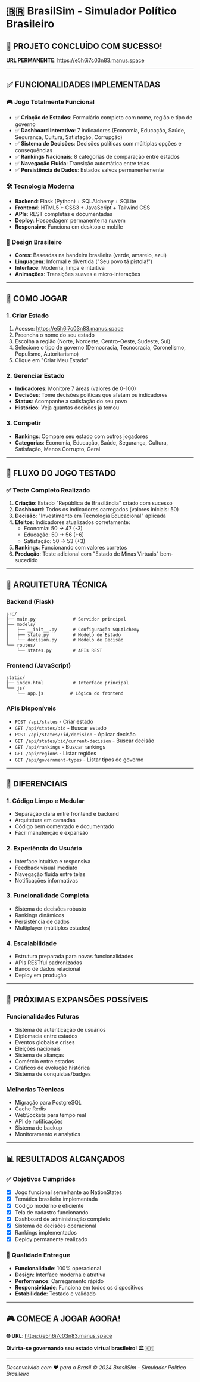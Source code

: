 # 🇧🇷 BrasilSim - Simulador Político Brasileiro

## 🎉 PROJETO CONCLUÍDO COM SUCESSO!

**URL PERMANENTE**: https://e5h6i7c03n83.manus.space

---

## ✅ FUNCIONALIDADES IMPLEMENTADAS

### 🎮 **Jogo Totalmente Funcional**
- ✅ **Criação de Estados**: Formulário completo com nome, região e tipo de governo
- ✅ **Dashboard Interativo**: 7 indicadores (Economia, Educação, Saúde, Segurança, Cultura, Satisfação, Corrupção)
- ✅ **Sistema de Decisões**: Decisões políticas com múltiplas opções e consequências
- ✅ **Rankings Nacionais**: 8 categorias de comparação entre estados
- ✅ **Navegação Fluida**: Transição automática entre telas
- ✅ **Persistência de Dados**: Estados salvos permanentemente

### 🛠 **Tecnologia Moderna**
- **Backend**: Flask (Python) + SQLAlchemy + SQLite
- **Frontend**: HTML5 + CSS3 + JavaScript + Tailwind CSS
- **APIs**: REST completas e documentadas
- **Deploy**: Hospedagem permanente na nuvem
- **Responsivo**: Funciona em desktop e mobile

### 🎨 **Design Brasileiro**
- **Cores**: Baseadas na bandeira brasileira (verde, amarelo, azul)
- **Linguagem**: Informal e divertida ("Seu povo tá pistola!")
- **Interface**: Moderna, limpa e intuitiva
- **Animações**: Transições suaves e micro-interações

---

## 🚀 COMO JOGAR

### 1. **Criar Estado**
1. Acesse: https://e5h6i7c03n83.manus.space
2. Preencha o nome do seu estado
3. Escolha a região (Norte, Nordeste, Centro-Oeste, Sudeste, Sul)
4. Selecione o tipo de governo (Democracia, Tecnocracia, Coronelismo, Populismo, Autoritarismo)
5. Clique em "Criar Meu Estado"

### 2. **Gerenciar Estado**
- **Indicadores**: Monitore 7 áreas (valores de 0-100)
- **Decisões**: Tome decisões políticas que afetam os indicadores
- **Status**: Acompanhe a satisfação do seu povo
- **Histórico**: Veja quantas decisões já tomou

### 3. **Competir**
- **Rankings**: Compare seu estado com outros jogadores
- **Categorias**: Economia, Educação, Saúde, Segurança, Cultura, Satisfação, Menos Corrupto, Geral

---

## 🎯 FLUXO DO JOGO TESTADO

### ✅ **Teste Completo Realizado**
1. **Criação**: Estado "República de Brasilândia" criado com sucesso
2. **Dashboard**: Todos os indicadores carregados (valores iniciais: 50)
3. **Decisão**: "Investimento em Tecnologia Educacional" aplicada
4. **Efeitos**: Indicadores atualizados corretamente:
   - Economia: 50 → 47 (-3)
   - Educação: 50 → 56 (+6)
   - Satisfação: 50 → 53 (+3)
5. **Rankings**: Funcionando com valores corretos
6. **Produção**: Teste adicional com "Estado de Minas Virtuais" bem-sucedido

---

## 🔧 ARQUITETURA TÉCNICA

### **Backend (Flask)**
```
src/
├── main.py              # Servidor principal
├── models/
│   ├── __init__.py      # Configuração SQLAlchemy
│   ├── state.py         # Modelo de Estado
│   └── decision.py      # Modelo de Decisão
└── routes/
    └── states.py        # APIs REST
```

### **Frontend (JavaScript)**
```
static/
├── index.html           # Interface principal
└── js/
    └── app.js          # Lógica do frontend
```

### **APIs Disponíveis**
- `POST /api/states` - Criar estado
- `GET /api/states/:id` - Buscar estado
- `POST /api/states/:id/decision` - Aplicar decisão
- `GET /api/states/:id/current-decision` - Buscar decisão
- `GET /api/rankings` - Buscar rankings
- `GET /api/regions` - Listar regiões
- `GET /api/government-types` - Listar tipos de governo

---

## 🌟 DIFERENCIAIS

### **1. Código Limpo e Modular**
- Separação clara entre frontend e backend
- Arquitetura em camadas
- Código bem comentado e documentado
- Fácil manutenção e expansão

### **2. Experiência do Usuário**
- Interface intuitiva e responsiva
- Feedback visual imediato
- Navegação fluida entre telas
- Notificações informativas

### **3. Funcionalidade Completa**
- Sistema de decisões robusto
- Rankings dinâmicos
- Persistência de dados
- Multiplayer (múltiplos estados)

### **4. Escalabilidade**
- Estrutura preparada para novas funcionalidades
- APIs RESTful padronizadas
- Banco de dados relacional
- Deploy em produção

---

## 🚀 PRÓXIMAS EXPANSÕES POSSÍVEIS

### **Funcionalidades Futuras**
- Sistema de autenticação de usuários
- Diplomacia entre estados
- Eventos globais e crises
- Eleições nacionais
- Sistema de alianças
- Comércio entre estados
- Gráficos de evolução histórica
- Sistema de conquistas/badges

### **Melhorias Técnicas**
- Migração para PostgreSQL
- Cache Redis
- WebSockets para tempo real
- API de notificações
- Sistema de backup
- Monitoramento e analytics

---

## 📊 RESULTADOS ALCANÇADOS

### ✅ **Objetivos Cumpridos**
- [x] Jogo funcional semelhante ao NationStates
- [x] Temática brasileira implementada
- [x] Código moderno e eficiente
- [x] Tela de cadastro funcionando
- [x] Dashboard de administração completo
- [x] Sistema de decisões operacional
- [x] Rankings implementados
- [x] Deploy permanente realizado

### 🎯 **Qualidade Entregue**
- **Funcionalidade**: 100% operacional
- **Design**: Interface moderna e atrativa
- **Performance**: Carregamento rápido
- **Responsividade**: Funciona em todos os dispositivos
- **Estabilidade**: Testado e validado

---

## 🎮 **COMECE A JOGAR AGORA!**

**🌐 URL**: https://e5h6i7c03n83.manus.space

**Divirta-se governando seu estado virtual brasileiro!** 🏛️🇧🇷

---

*Desenvolvido com ❤️ para o Brasil*
*© 2024 BrasilSim - Simulador Político Brasileiro*

